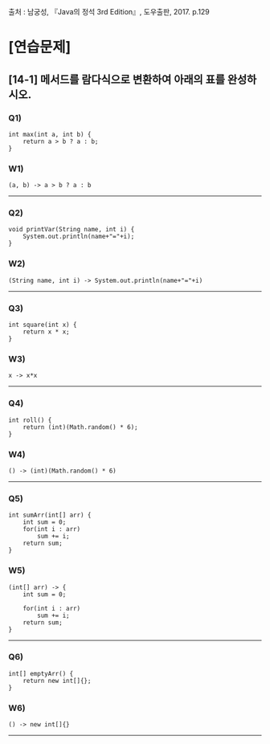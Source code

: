 출처 : 남궁성, 『Java의 정석 3rd Edition』, 도우출판, 2017. p.129

# [연습문제]
## [14-1] 메서드를 람다식으로 변환하여 아래의 표를 완성하시오.
### Q1) 
```  
int max(int a, int b) {
	return a > b ? a : b; 
}
```
### W1) 
```  
(a, b) -> a > b ? a : b
```
----
### Q2) 
```  
void printVar(String name, int i) {
	System.out.println(name+"="+i);
}
```
### W2) 
```  
(String name, int i) -> System.out.println(name+"="+i)
```
----
### Q3) 
```  
int square(int x) {
	return x * x;
}
```
### W3) 
```  
x -> x*x
```
----
### Q4) 
```  
int roll() {
	return (int)(Math.random() * 6);
}
```
### W4) 
```  
() -> (int)(Math.random() * 6)
```
----
### Q5) 
```  
int sumArr(int[] arr) {
	int sum = 0;
	for(int i : arr)
		sum += i;
	return sum;
}
```
### W5) 
```  
(int[] arr) -> {
	int sum = 0;

	for(int i : arr)
		sum += i;
	return sum;
}
```
----
### Q6) 
```  
int[] emptyArr() {
	return new int[]{};
}
```
### W6) 
```  
() -> new int[]{}
```
----
